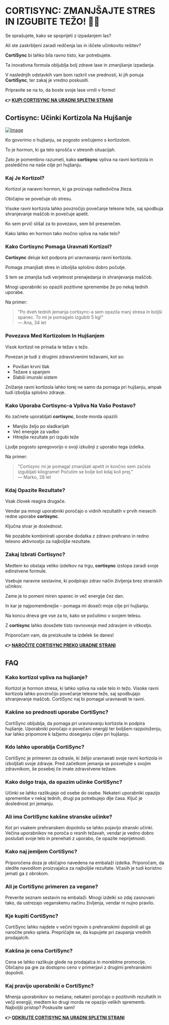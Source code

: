 # CORTISYNC: ZMANJŠAJTE STRES IN IZGUBITE TEŽO! 💪✨

Se sprašujete, kako se spoprijeti z izpadanjem las? 

Ali ste zaskrbljeni zaradi redčenja las in iščete učinkovito rešitev? 

**CortiSync** bi lahko bila ravno tisto, kar potrebujete. 

Ta inovativna formula obljublja bolj zdrave lase in zmanjšanje izpadanja. 

V naslednjih odstavkih vam bom razkril vse prednosti, ki jih ponuja **CortiSync**, ter zakaj je vredno poskusiti. 

Pripravite se na to, da boste svoje lase vrnili v formo!



**👉 [KUPI CORTISYNC NA URADNI SPLETNI STRANI](https://gchaffi.com/VhTYNzhU)**

## Cortisync: Učinki Kortizola Na Hujšanje

[![Image](https://www2.sellhealth.com/239/cortisync_6_1a.jpg)](https://gchaffi.com/VhTYNzhU)

Ko govorimo o hujšanju, se pogosto srečujemo s kortizolom. 

To je hormon, ki ga telo sprošča v stresnih situacijah.

Zato je pomembno razumeti, kako **cortisync** vpliva na ravni kortizola in posledično na naše cilje pri hujšanju.

### Kaj Je Kortizol?

Kortizol je naravni hormon, ki ga proizvaja nadledvična žleza. 

Običajno se povečuje ob stresu. 

Visoke ravni kortizola lahko povzročijo povečanje telesne teže, saj spodbuja shranjevanje maščob in povečuje apetit.

Ko sem prvič slišal za to povezavo, sem bil presenečen. 

Kako lahko en hormon tako močno vpliva na naše telo?

### Kako Cortisync Pomaga Uravnati Kortizol?

**Cortisync** deluje kot podpora pri uravnavanju ravni kortizola. 

Pomaga zmanjšati stres in izboljša splošno dobro počutje. 

S tem se zmanjša tudi verjetnost prenajedanja in shranjevanja maščob.

Mnogi uporabniki so opazili pozitivne spremembe že po nekaj tednih uporabe.

Na primer:

> "Po dveh tednih jemanja cortisync-a sem opazila manj stresa in boljši spanec. To mi je pomagalo izgubiti 5 kg!"  
> — Ana, 34 let

### Povezava Med Kortizolom In Hujšanjem

Visok kortizol ne prinaša le težav s težo. 

Povezan je tudi z drugimi zdravstvenimi težavami, kot so:

- Povišan krvni tlak
- Težave s spanjem
- Slabši imunski sistem

Znižanje ravni kortizola lahko torej ne samo da pomaga pri hujšanju, ampak tudi izboljša splošno zdravje.

### Kako Uporaba Cortisync-a Vpliva Na Vašo Postavo?

Ko začnete uporabljati **cortisync**, boste morda opazili:

- Manjšo željo po sladkarijah
- Več energije za vadbo
- Hitrejše rezultate pri izgubi teže

Ljudje pogosto spregovorijo o svoji izkušnji z uporabo tega izdelka.

Na primer:

> "Cortisync mi je pomagal zmanjšati apetit in končno sem začela izgubljati kilograme! Počutim se bolje kot kdaj koli prej."  
> — Marko, 28 let

### Kdaj Opazite Rezultate?

Vsak človek reagira drugače. 

Vendar pa mnogi uporabniki poročajo o vidnih rezultatih v prvih mesecih redne uporabe **cortisync**.

Ključna stvar je doslednost.

Ne pozabite kombinirati uporabe dodatka z zdravo prehrano in redno telesno aktivnostjo za najboljše rezultate.

### Zakaj Izbrati Cortisync?

Medtem ko obstaja veliko izdelkov na trgu, **cortisync** izstopa zaradi svoje edinstvene formule. 

Vsebuje naravne sestavine, ki podpirajo zdrav način življenja brez stranskih učinkov.

Zame je to pomeni miren spanec in več energije čez dan. 

In kar je najpomembnejše – pomaga mi doseči moje cilje pri hujšanju.

Na koncu dneva gre vse za to, kako se počutimo v svojem telesu. 

Z **cortisync** lahko dosežete tisto ravnovesje med zdravjem in vitkostjo.

Priporočam vam, da preizkusite ta izdelek še danes!



**👉 [NAROČITE CORTISYNC PREKO URADNE STRANI](https://gchaffi.com/VhTYNzhU)**

## FAQ

### Kako kortizol vpliva na hujšanje?

Kortizol je hormon stresa, ki lahko vpliva na vaše telo in težo. Visoke ravni kortizola lahko povzročijo povečanje telesne teže, saj spodbujajo shranjevanje maščob. CortiSync naj bi pomagal uravnavati te ravni.

### Kakšne so prednosti uporabe CortiSync?

CortiSync obljublja, da pomaga pri uravnavanju kortizola in podpira hujšanje. Uporabniki poročajo o povečani energiji ter boljšem razpoloženju, kar lahko pripomore k lažjemu doseganju ciljev pri hujšanju.

### Kdo lahko uporablja CortiSync?

CortiSync je primeren za odrasle, ki želijo uravnavati svoje ravni kortizola in izboljšati svoje zdravje. Pred začetkom jemanja se posvetujte s svojim zdravnikom, še posebej če imate zdravstvene težave.

### Kako dolgo traja, da opazim učinke CortiSync?

Učinki se lahko razlikujejo od osebe do osebe. Nekateri uporabniki opazijo spremembe v nekaj tednih, drugi pa potrebujejo dlje časa. Ključ je doslednost pri jemanju.

### Ali ima CortiSync kakšne stranske učinke?

Kot pri vsakem prehranskem dopolnilu se lahko pojavijo stranski učinki. Večina uporabnikov ne poroča o resnih težavah, vendar je vedno dobro poslušati svoje telo in prenehati z uporabo, če opazite neprijetnosti.

### Kako naj jemljem CortiSync?

Priporočena doza je običajno navedena na embalaži izdelka. Priporočam, da sledite navodilom proizvajalca za najboljše rezultate. Včasih je tudi koristno jemati ga z obrokom.

### Ali je CortiSync primeren za vegane?

Preverite seznam sestavin na embalaži. Mnogi izdelki so zdaj zasnovani tako, da ustrezajo veganskemu načinu življenja, vendar ni nujno pravilo.

### Kje kupiti CortiSync?

CortiSync lahko najdete v večini trgovin s prehranskimi dopolnili ali ga naročite preko spleta. Prepričajte se, da kupujete pri zaupanja vrednih prodajalcih.

### Kakšna je cena CortiSync?

Cena se lahko razlikuje glede na prodajalca in morebitne promocije. Običajno pa gre za dostopno ceno v primerjavi z drugimi prehranskimi dopolnili.

### Kaj pravijo uporabniki o CortiSync?

Mnenja uporabnikov so mešana; nekateri poročajo o pozitivnih rezultatih in večji energiji, medtem ko drugi morda ne opazijo velikih sprememb. Najboljši pristop? Poskusite sami!



**👉 [ODKRIJTE CORTISYNC NA URADNI SPLETNI STRANI](https://gchaffi.com/VhTYNzhU)**